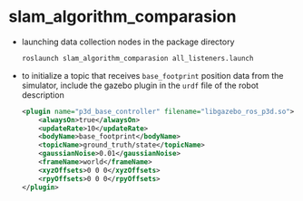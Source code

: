 # slam_algorithm_comparasion

* launching data collection nodes in the package directory

    ```bash
    roslaunch slam_algorithm_comparasion all_listeners.launch
    ```

* to initialize a topic that receives `base_footprint` position data from the simulator, include the gazebo plugin in the `urdf` file of the robot description

    ```xml
    <plugin name="p3d_base_controller" filename="libgazebo_ros_p3d.so">
        <alwaysOn>true</alwaysOn>
        <updateRate>10</updateRate>
        <bodyName>base_footprint</bodyName>
        <topicName>ground_truth/state</topicName>
        <gaussianNoise>0.01</gaussianNoise>
        <frameName>world</frameName>
        <xyzOffsets>0 0 0</xyzOffsets>
        <rpyOffsets>0 0 0</rpyOffsets>
    </plugin>
    ```
